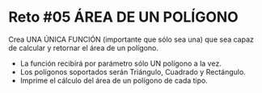 # Reto #05 ÁREA DE UN POLÍGONO

Crea UNA ÚNICA FUNCIÓN (importante que sólo sea una) que sea capaz de calcular y retornar el área de un polígono.

- La función recibirá por parámetro sólo UN polígono a la vez.
- Los polígonos soportados serán Triángulo, Cuadrado y Rectángulo.
- Imprime el cálculo del área de un polígono de cada tipo.
